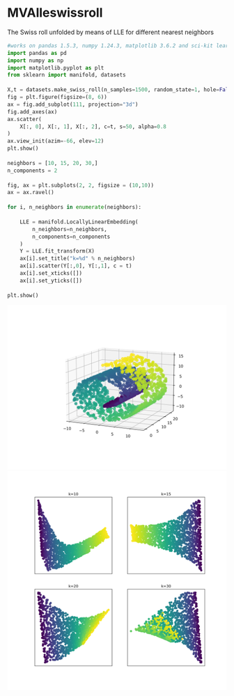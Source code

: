 # MVAlleswissroll
The Swiss roll unfolded by means of LLE for different nearest neighbors

```python
#works on pandas 1.5.3, numpy 1.24.3, matplotlib 3.6.2 and sci-kit learn 1.2.2 
import pandas as pd
import numpy as np
import matplotlib.pyplot as plt
from sklearn import manifold, datasets

X,t = datasets.make_swiss_roll(n_samples=1500, random_state=1, hole=False)
fig = plt.figure(figsize=(8, 6))
ax = fig.add_subplot(111, projection="3d")
fig.add_axes(ax)
ax.scatter(
    X[:, 0], X[:, 1], X[:, 2], c=t, s=50, alpha=0.8
)
ax.view_init(azim=-66, elev=12)
plt.show()

neighbors = [10, 15, 20, 30,]
n_components = 2

fig, ax = plt.subplots(2, 2, figsize = (10,10))
ax = ax.ravel()

for i, n_neighbors in enumerate(neighbors):

    LLE = manifold.LocallyLinearEmbedding(
        n_neighbors=n_neighbors,
        n_components=n_components
    )
    Y = LLE.fit_transform(X)
    ax[i].set_title("k=%d" % n_neighbors)
    ax[i].scatter(Y[:,0], Y[:,1], c = t)
    ax[i].set_xticks([])
    ax[i].set_yticks([])

plt.show()
```
![MVAlleswissroll](MVAlleswissroll-1_python.png)
![MVAlleswissroll](MVAlleswissroll-2_python.png)